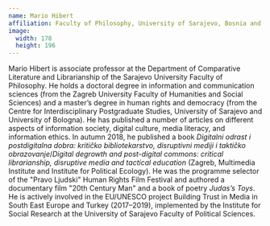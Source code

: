 ```yaml
---
name: Mario Hibert
affiliation: Faculty of Philosophy, University of Sarajevo, Bosnia and Herzegovina
image:
  width: 178
  height: 196
---
```


Mario Hibert is associate professor at the Department of Comparative Literature and Librarianship of the Sarajevo University Faculty of Philosophy. He holds a doctoral degree in information and communication sciences (from the Zagreb University Faculty of Humanities and Social Sciences) and a master’s degree in human rights and democracy (from the Centre for Interdisciplinary Postgraduate Studies, University of Sarajevo and University of Bologna). He has published a number of articles on different aspects of information society, digital culture, media literacy, and information ethics. In autumn 2018, he published a book _Digitalni odrast i postdigitalna dobra: kritičko bibliotekarstvo, disruptivni mediji i taktičko obrazovanje_/_Digital degrowth and post-digital commons: critical librarianship, disruptive media and tactical education_ (Zagreb, Multimedia Institute and Institute for Political Ecology). He was the programme selector of the "Pravo Ljudski" Human Rights Film Festival and authored a documentary film "20th Century Man" and a book of poetry _Judas’s Toys_. He is actively involved in the EU/UNESCO project Building Trust in Media in South East Europe and Turkey (2017–2019), implemented by the Institute for Social Research at the University of Sarajevo Faculty of Political Sciences.
